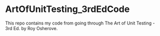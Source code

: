 # ArtOfUnitTesting_3rdEdCode
This repo contains my code from going through The Art of Unit Testing - 3rd Ed. by Roy Osherove.
